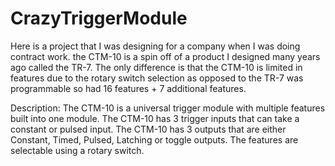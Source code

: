 # CrazyTriggerModule

Here is a project that I was designing for a company when I was doing contract work. the CTM-10 is a spin off of a product I designed many years ago called the TR-7. The only difference is that the CTM-10 is limited in features due to the rotary switch selection as opposed to the TR-7 was programmable so had 16 features + 7 additional features.

Description:
The CTM-10 is a universal trigger module with multiple features built into one module. The CTM-10 has 3 trigger inputs that
can take a constant or pulsed input. The CTM-10 has 3 outputs that are either Constant, Timed, Pulsed, Latching or toggle
outputs. The features are selectable using a rotary switch.
